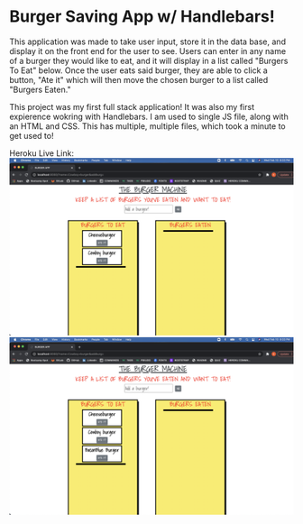 # Burger Saving App w/ Handlebars!

This application was made to take user input, store it in the data base, and display it on the front end for the user to see. Users can enter in any name of a burger they would like to eat, and it will display in a list called "Burgers To Eat" below. Once the user eats said burger, they are able to click a button, "Ate it" which will then move the chosen burger to a list called "Burgers Eaten."

This project was my first full stack application! It was also my first expierence wokring with Handlebars. I am used to single JS file, along with an HTML and CSS. This has multiple, multiple files, which took a minute to get used to!

Heroku Live Link: 
![alt text](public/assets/imgs/burger1.png)
![alt text](public/assets/imgs/burger2.png)